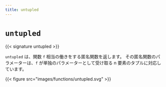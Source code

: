 ```yaml
---
title: untupled
---
```


# `untupled`

{{< signature untupled >}}

`untupled` は、関数 `f` 相当の働きをする匿名関数を返します。
その匿名関数のパラメーターは、`f` が単独のパラメーターとして受け取る n 要素のタプルに対応しています。

{{< figure src="images/functions/untupled.svg" >}}
